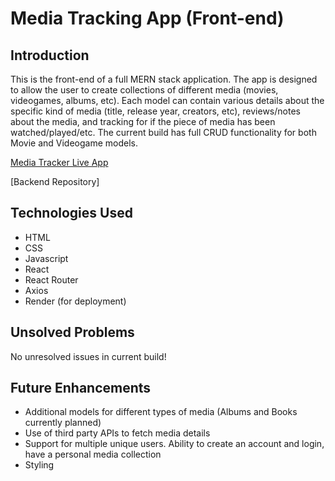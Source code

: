 # Media Tracking App (Front-end)
## Introduction
This is the front-end of a full MERN stack application. The app is designed to allow the user to create collections of different media (movies, videogames, albums, etc). Each model can contain various details about the specific kind of media (title, release year, creators, etc), reviews/notes about the media, and tracking for if the piece of media has been watched/played/etc. The current build has full CRUD functionality for both Movie and Videogame models.

[Media Tracker Live App](https://vogue-mediatracker-app.onrender.com/)

[Backend Repository]

## Technologies Used
- HTML
- CSS
- Javascript
- React
- React Router
- Axios
- Render (for deployment)


## Unsolved Problems
No unresolved issues in current build!

## Future Enhancements
- Additional models for different types of media (Albums and Books currently planned)
- Use of third party APIs to fetch media details
- Support for multiple unique users. Ability to create an account and login, have a personal media collection
- Styling

